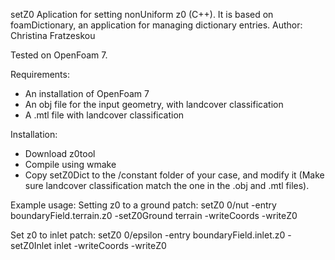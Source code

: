 setZ0
Aplication for setting nonUniform z0 (C++). 
It is based on foamDictionary, an application for managing dictionary entries.
Author: Christina Fratzeskou

Tested on OpenFoam 7.

Requirements:
- An installation of OpenFoam 7
- An obj file for the input geometry, with landcover classification
- A .mtl file with landcover classification

Installation:
- Download z0tool
- Compile using wmake
- Copy setZ0Dict to the /constant folder of your case,
  and modify it (Make sure landcover classification match 
  the one in the .obj and .mtl files).

Example usage:
Setting z0 to a ground patch:
setZ0 0/nut -entry boundaryField.terrain.z0 -setZ0Ground terrain 
-writeCoords -writeZ0

Set z0 to inlet patch:
setZ0 0/epsilon -entry boundaryField.inlet.z0 -setZ0Inlet inlet 
-writeCoords -writeZ0
